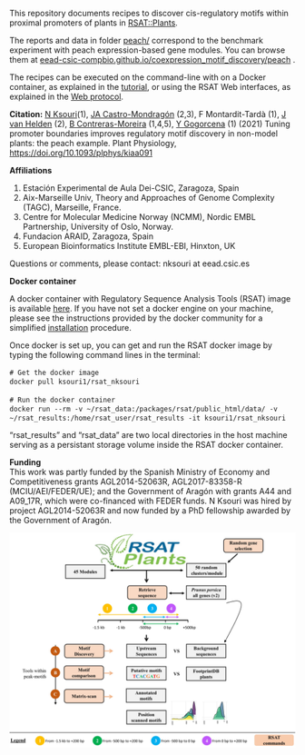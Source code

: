 
This repository documents recipes to discover cis-regulatory motifs within proximal promoters of plants in [RSAT::Plants](http://rsat.eead.csic.es/plants). 

The reports and data in folder [peach/](./peach/) correspond to the benchmark experiment with peach expression-based gene modules.
You can browse them at [eead-csic-compbio.github.io/coexpression_motif_discovery/peach](https://eead-csic-compbio.github.io/coexpression_motif_discovery/peach) .

The recipes can be executed on the command-line with on a Docker container, as explained in the [tutorial](https://eead-csic-compbio.github.io/coexpression_motif_discovery/peach/Tutorial.html), or using the RSAT Web interfaces, as explained in the [Web protocol](https://github.com/RSAT-doc/motif_discovery_clusters).

**Citation:** 
[N Ksouri](https://orcid.org/0000-0001-8956-2920)(1), [JA Castro-Mondragón](https://orcid.org/0000-0003-4069-357X) (2,3), F Montardit-Tardà (1), [J van Helden](https://orcid.org/0000-0002-8799-8584) (2), [B Contreras-Moreira](http://orcid.org/0000-0002-5462-907X) (1,4,5), [Y Gogorcena](https://orcid.org/0000-0003-1081-430X) (1) (2021) Tuning promoter boundaries improves regulatory motif discovery in non-model plants: the peach example. Plant Physiology, https://doi.org/10.1093/plphys/kiaa091


**Affiliations**

1. Estación Experimental de Aula Dei-CSIC, Zaragoza, Spain
2. Aix-Marseille Univ, Theory and Approaches of Genome Complexity (TAGC), Marseille, France.
3. Centre for Molecular Medicine Norway (NCMM), Nordic EMBL Partnership, University of Oslo, Norway.
4. Fundacion ARAID, Zaragoza, Spain
5. European Bioinformatics Institute EMBL-EBI, Hinxton, UK

Questions or comments, please contact: nksouri at eead.csic.es


**Docker container**  

A docker container with Regulatory Sequence Analysis Tools (RSAT) image is available [here](https://hub.docker.com/r/ksouri1/rsat_nksouri). If you have not set a docker engine on your machine, please see the instructions provided by the docker community for a simplified [installation](https://docs.docker.com/install/) procedure.

Once docker is set up, you can get and run the RSAT docker image by typing the following command lines in the terminal:
```
# Get the docker image
docker pull ksouri1/rsat_nksouri

# Run the docker container
docker run --rm -v ~/rsat_data:/packages/rsat/public_html/data/ -v ~/rsat_results:/home/rsat_user/rsat_results -it ksouri1/rsat_nksouri

```   
“rsat_results” and “rsat_data” are two local directories in the host machine serving as a persistant storage volume inside the RSAT docker container.
  
    
    
**Funding**  
This work was partly funded by the Spanish Ministry of Economy and Competitiveness grants AGL2014-52063R, AGL2017-83358-R (MCIU/AEI/FEDER/UE); and the Government of Aragón with grants A44 and A09_17R, which were co-financed with FEDER funds. N Ksouri was hired by project AGL2014-52063R and now funded by a PhD fellowship awarded by the Government of Aragón.



![**Legend.** Summary](./peach/flowchart.jpg)

